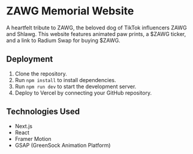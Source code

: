 # ZAWG Memorial Website

A heartfelt tribute to ZAWG, the beloved dog of TikTok influencers ZAWG and Shlawg. This website features animated paw prints, a $ZAWG ticker, and a link to Radium Swap for buying $ZAWG.

## Deployment

1. Clone the repository.
2. Run `npm install` to install dependencies.
3. Run `npm run dev` to start the development server.
4. Deploy to Vercel by connecting your GitHub repository.

## Technologies Used

- Next.js
- React
- Framer Motion
- GSAP (GreenSock Animation Platform)
